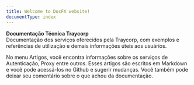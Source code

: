 ```yaml
---
title: Welcome to DocFX website!
documentType: index
---
```


<div class="header">
  <div class="wrap">
    <div class="text">
      <strong>Documentação Técnica Traycorp</strong>
    </div>
    <div class="minitext">
    Documentação dos serviços oferecidos pela Traycorp, com exemplos e referências de utilização e demais informações úteis aos usuários.
    </div>
  </div>
</div>
<div class="key-section">
  <div class="container">
    <div class="row">
      <div class="col-md-10 col-md-offset-1 text-center">
        <!--<i class="glyphicon glyphicon-ok"></i>-->
        <section>
          <p class="lead lead-text">No menu Artigos, você encontra informações sobre os serviços de Autenticação, Proxy entre outros. Esses artigos são escritos em Markdown e você pode acessá-los no Github e sugerir mudanças. Você também pode deixar seu comentário sobre o que achou da documentação.</p>
        </section>
      </div>
    </div>
  </div>
</div>
